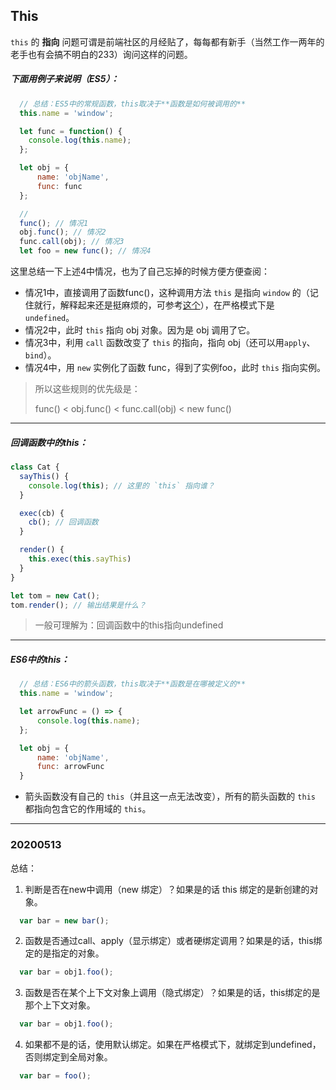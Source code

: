 ## This

```this``` 的 **指向** 问题可谓是前端社区的月经贴了，每每都有新手（当然工作一两年的老手也有会搞不明白的233）询问这样的问题。

##### 下面用例子来说明（ES5）：

```js
  // 总结：ES5中的常规函数，this取决于**函数是如何被调用的**
  this.name = 'window';

  let func = function() {
    console.log(this.name);
  };

  let obj = {
	  name: 'objName',
	  func: func 
  };

  //
  func(); // 情况1
  obj.func(); // 情况2
  func.call(obj); // 情况3
  let foo = new func(); // 情况4
```

这里总结一下上述4中情况，也为了自己忘掉的时候方便方便查阅：

* 情况1中，直接调用了函数func()，这种调用方法 ```this``` 是指向 ```window``` 的（记住就行，解释起来还是挺麻烦的，可参考[这个](https://juejin.im/post/5c1c5bfcf265da614c4cc40e "换个角度看 JavaScript 中的 (this) => { 整理 (JavaScript 深入之从 ECMAScript 规范解读 this ) }")），在严格模式下是 ```undefined```。
* 情况2中，此时 ```this``` 指向 obj 对象。因为是 obj 调用了它。
* 情况3中，利用 ```call``` 函数改变了 ```this``` 的指向，指向 obj（还可以用```apply```、```bind```）。
* 情况4中，用 ```new``` 实例化了函数 func，得到了实例foo，此时 ```this``` 指向实例。

> 
> 所以这些规则的优先级是：
> 
> func() < obj.func() < func.call(obj) < new func()
> 

<hr />

##### 回调函数中的this：

```js
class Cat {
  sayThis() {
    console.log(this); // 这里的 `this` 指向谁？
  }

  exec(cb) {
    cb(); // 回调函数
  }

  render() {
    this.exec(this.sayThis)
  }
}

let tom = new Cat();
tom.render(); // 输出结果是什么？
```
> 一般可理解为：回调函数中的this指向undefined

<hr />

##### ES6中的this：

```js
  // 总结：ES6中的箭头函数，this取决于**函数是在哪被定义的**
  this.name = 'window';

  let arrowFunc = () => {
	  console.log(this.name);
  };

  let obj = {
	  name: 'objName',
	  func: arrowFunc
  }
```

* 箭头函数没有自己的 ```this```（并且这一点无法改变），所有的箭头函数的 ```this``` 都指向包含它的作用域的 ```this```。

<hr />

### 20200513

总结：
1. 判断是否在new中调用（new 绑定）？如果是的话 this 绑定的是新创建的对象。
```js
  var bar = new bar();
```

2. 函数是否通过call、apply（显示绑定）或者硬绑定调用？如果是的话，this绑定的是指定的对象。 
```js
  var bar = obj1.foo();
```
3. 函数是否在某个上下文对象上调用（隐式绑定）？如果是的话，this绑定的是那个上下文对象。
```js
  var bar = obj1.foo();
```
4. 如果都不是的话，使用默认绑定。如果在严格模式下，就绑定到undefined，否则绑定到全局对象。
```js
  var bar = foo();
```
